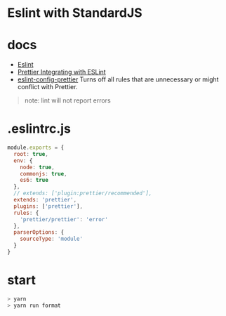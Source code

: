 # Eslint with StandardJS

# docs

+ [Eslint](https://github.com/eslint/eslint)
+ [Prettier Integrating with ESLint](https://prettier.io/docs/en/eslint.html)
+ [eslint-config-prettier](https://github.com/prettier/eslint-config-prettier) Turns off all rules that are unnecessary or might conflict with Prettier.

>note: lint will not report errors

# .eslintrc.js

```js
module.exports = {
  root: true,
  env: {
    node: true,
    commonjs: true,
    es6: true
  },
  // extends: ['plugin:prettier/recommended'],
  extends: 'prettier',
  plugins: ['prettier'],
  rules: {
    'prettier/prettier': 'error'
  },
  parserOptions: {
    sourceType: 'module'
  }
}
```

# start

```sh
> yarn
> yarn run format
```
